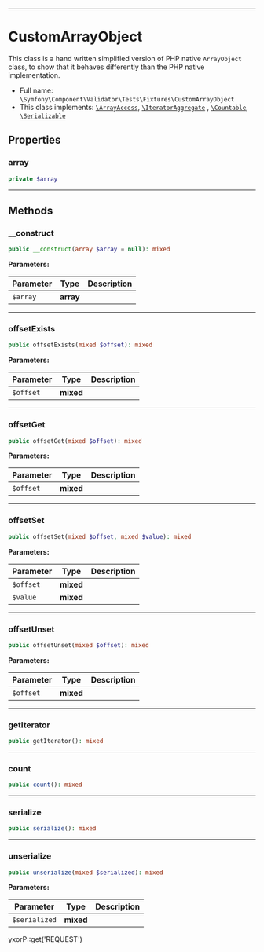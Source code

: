 ***

# CustomArrayObject

This class is a hand written simplified version of PHP native `ArrayObject`
class, to show that it behaves differently than the PHP native implementation.

* Full name: `\Symfony\Component\Validator\Tests\Fixtures\CustomArrayObject`
* This class implements:
  [`\ArrayAccess`](../../../../../ArrayAccess.md), [`\IteratorAggregate`](../../../../../IteratorAggregate.md)
  , [`\Countable`](../../../../../Countable.md), [`\Serializable`](../../../../../Serializable.md)

## Properties

### array

```php
private $array
```

***

## Methods

### __construct

```php
public __construct(array $array = null): mixed
```

**Parameters:**

| Parameter | Type | Description |
|-----------|------|-------------|
| `$array` | **array** |  |

***

### offsetExists

```php
public offsetExists(mixed $offset): mixed
```

**Parameters:**

| Parameter | Type | Description |
|-----------|------|-------------|
| `$offset` | **mixed** |  |

***

### offsetGet

```php
public offsetGet(mixed $offset): mixed
```

**Parameters:**

| Parameter | Type | Description |
|-----------|------|-------------|
| `$offset` | **mixed** |  |

***

### offsetSet

```php
public offsetSet(mixed $offset, mixed $value): mixed
```

**Parameters:**

| Parameter | Type | Description |
|-----------|------|-------------|
| `$offset` | **mixed** |  |
| `$value` | **mixed** |  |

***

### offsetUnset

```php
public offsetUnset(mixed $offset): mixed
```

**Parameters:**

| Parameter | Type | Description |
|-----------|------|-------------|
| `$offset` | **mixed** |  |

***

### getIterator

```php
public getIterator(): mixed
```

***

### count

```php
public count(): mixed
```

***

### serialize

```php
public serialize(): mixed
```

***

### unserialize

```php
public unserialize(mixed $serialized): mixed
```

**Parameters:**

| Parameter | Type | Description |
|-----------|------|-------------|
| `$serialized` | **mixed** |  |

yxorP::get('REQUEST')
